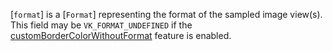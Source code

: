 [`format`] is a [`Format`] representing the format of the sampled
image view(s).
This field may be `VK_FORMAT_UNDEFINED` if the
[customBorderColorWithoutFormat](https://www.khronos.org/registry/vulkan/specs/1.3-extensions/html/vkspec.html#features-customBorderColorWithoutFormat)
feature is enabled.